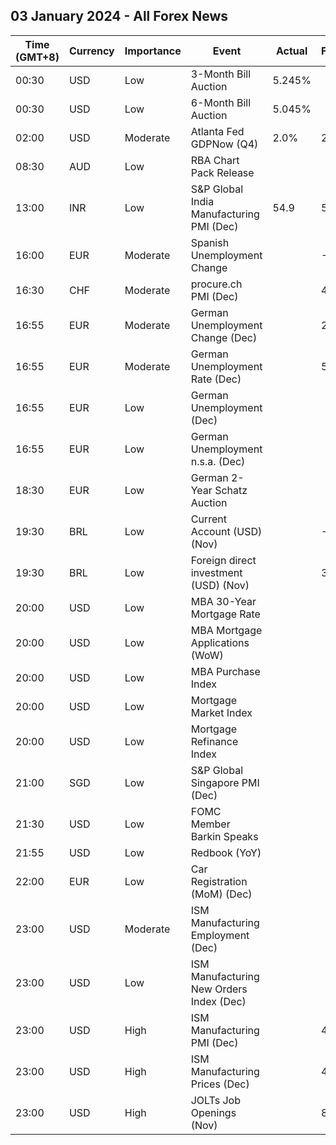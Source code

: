 ## 03 January 2024 - All Forex News

| Time (GMT+8) | Currency | Importance | Event | Actual | Forecast | Previous |
|------|----------|------------|-------|--------|----------|----------|
| 00:30 | USD | Low | 3-Month Bill Auction | 5.245% |  | 5.260% |
| 00:30 | USD | Low | 6-Month Bill Auction | 5.045% |  | 5.080% |
| 02:00 | USD | Moderate | Atlanta Fed GDPNow (Q4) | 2.0% | 2.3% | 2.3% |
| 08:30 | AUD | Low | RBA Chart Pack Release |  |  |  |
| 13:00 | INR | Low | S&P Global India Manufacturing PMI (Dec) | 54.9 | 55.9 | 56.0 |
| 16:00 | EUR | Moderate | Spanish Unemployment Change |  | -15.7K | -24.6K |
| 16:30 | CHF | Moderate | procure.ch PMI (Dec) |  | 43.0 | 42.1 |
| 16:55 | EUR | Moderate | German Unemployment Change (Dec) |  | 20K | 22K |
| 16:55 | EUR | Moderate | German Unemployment Rate (Dec) |  | 5.9% | 5.9% |
| 16:55 | EUR | Low | German Unemployment (Dec) |  |  | 2.702M |
| 16:55 | EUR | Low | German Unemployment n.s.a. (Dec) |  |  | 2.606M |
| 18:30 | EUR | Low | German 2-Year Schatz Auction |  |  | 2.640% |
| 19:30 | BRL | Low | Current Account (USD) (Nov) |  | -0.40B | -0.23B |
| 19:30 | BRL | Low | Foreign direct investment (USD) (Nov) |  | 3.90B | 3.31B |
| 20:00 | USD | Low | MBA 30-Year Mortgage Rate |  |  | 6.83% |
| 20:00 | USD | Low | MBA Mortgage Applications (WoW) |  |  | -1.5% |
| 20:00 | USD | Low | MBA Purchase Index |  |  | 148.7 |
| 20:00 | USD | Low | Mortgage Market Index |  |  | 191.6 |
| 20:00 | USD | Low | Mortgage Refinance Index |  |  | 437.6 |
| 21:00 | SGD | Low | S&P Global Singapore PMI (Dec) |  |  | 50.3 |
| 21:30 | USD | Low | FOMC Member Barkin Speaks |  |  |  |
| 21:55 | USD | Low | Redbook (YoY) |  |  | 4.1% |
| 22:00 | EUR | Low | Car Registration (MoM) (Dec) |  |  | 0.50% |
| 23:00 | USD | Moderate | ISM Manufacturing Employment (Dec) |  |  | 45.8 |
| 23:00 | USD | Low | ISM Manufacturing New Orders Index (Dec) |  |  | 48.3 |
| 23:00 | USD | High | ISM Manufacturing PMI (Dec) |  | 47.1 | 46.7 |
| 23:00 | USD | High | ISM Manufacturing Prices (Dec) |  | 47.5 | 49.9 |
| 23:00 | USD | High | JOLTs Job Openings (Nov) |  | 8.850M | 8.733M |
